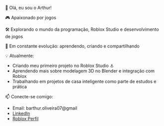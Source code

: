  👋 Olá, eu sou o Arthur!

🎮 Apaixonado por jogos 

🛠️ Explorando o mundo da programação, Roblox Studio e desenvolvimento de jogos  

🚀 Em constante evolução: aprendendo, criando e compartilhando

 💡 Atualmente:
- Criando meu primeiro projeto no Roblox Studio ⚓
- Aprendendo mais sobre modelagem 3D no Blender e integração com Roblox
- Trabalhando em projetos de casa inteligente como parte de estudos e prática

 📫 Conecte-se comigo:
- Email: barthur.oliveira07@gmail
- [LinkedIn](https://www.linkedin.com/in/arthur-batista-oliveira-bb8018358/)  
- [Roblox Perfil](https://www.roblox.com/pt/users/1142090163/profile)  
